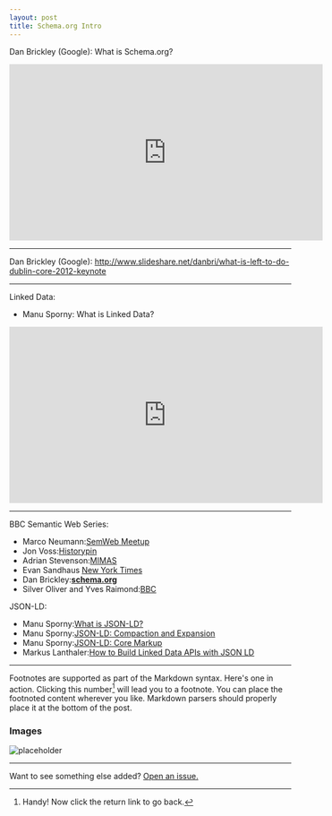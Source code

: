 ```yaml
---
layout: post
title: Schema.org Intro
---
```



Dan Brickley (Google): What is Schema.org?
<iframe width="560" height="315" src="https://www.youtube.com/embed/_-6mhdjE1XE" frameborder="0" allowfullscreen></iframe>

***
Dan Brickley (Google):
http://www.slideshare.net/danbri/what-is-left-to-do-dublin-core-2012-keynote

***
Linked Data:
* Manu Sporny: What is Linked Data?
<iframe width="560" height="315" src="https://www.youtube.com/embed/4x_xzT5eF5Q" frameborder="0" allowfullscreen></iframe>

***
BBC Semantic Web Series:
* Marco Neumann:[SemWeb Meetup](https://youtu.be/8yUvgp-bZ5Q)
* Jon Voss:[Historypin](https://youtu.be/3D2vh7cLpFM)
* Adrian Stevenson:[MIMAS](https://youtu.be/R6VwJLNTUyM)
* Evan Sandhaus [New York Times](https://youtu.be/Xo10ShDK_F8)
* Dan Brickley:[__schema.org__](https://youtu.be/_-6mhdjE1XE)
* Silver Oliver and Yves Raimond:[BBC](https://youtu.be/sCnpSsxsb5U)

JSON-LD:
* Manu Sporny:[What is JSON-LD?](https://youtu.be/vioCbTo3C-4)
* Manu Sporny:[JSON-LD: Compaction and Expansion](https://youtu.be/Tm3fD89dqRE)
* Manu Sporny:[JSON-LD: Core Markup](https://youtu.be/UmvWk_TQ30A)
* Markus Lanthaler:[How to Build Linked Data APIs with JSON LD](https://youtu.be/fJCtaNRxg9M)

***
Footnotes are supported as part of the Markdown syntax. Here's one in action. Clicking this number[^fn-footnote_1] will lead you to a footnote.  You can place the footnoted content wherever you like. Markdown parsers should properly place it at the bottom of the post.

[^fn-footnote_1]: Handy! Now click the return link to go back.

### Images
![placeholder](http://placehold.it/400x200 "400x200 image")

-----
Want to see something else added? <a href="https://github.com/poole/poole/issues/new">Open an issue.</a>


